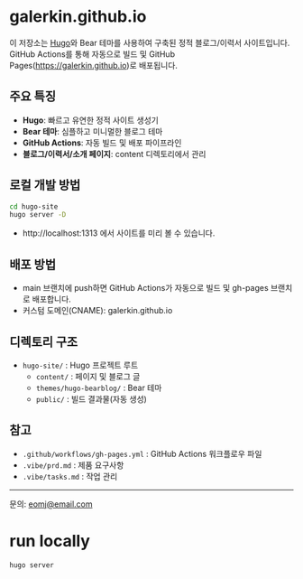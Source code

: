 # galerkin.github.io

이 저장소는 [Hugo](https://gohugo.io/)와 Bear 테마를 사용하여 구축된 정적 블로그/이력서 사이트입니다. GitHub Actions를 통해 자동으로 빌드 및 GitHub Pages(https://galerkin.github.io)로 배포됩니다.

## 주요 특징
- **Hugo**: 빠르고 유연한 정적 사이트 생성기
- **Bear 테마**: 심플하고 미니멀한 블로그 테마
- **GitHub Actions**: 자동 빌드 및 배포 파이프라인
- **블로그/이력서/소개 페이지**: content 디렉토리에서 관리

## 로컬 개발 방법
```sh
cd hugo-site
hugo server -D
```
- http://localhost:1313 에서 사이트를 미리 볼 수 있습니다.

## 배포 방법
- main 브랜치에 push하면 GitHub Actions가 자동으로 빌드 및 gh-pages 브랜치로 배포합니다.
- 커스텀 도메인(CNAME): galerkin.github.io

## 디렉토리 구조
- `hugo-site/` : Hugo 프로젝트 루트
  - `content/` : 페이지 및 블로그 글
  - `themes/hugo-bearblog/` : Bear 테마
  - `public/` : 빌드 결과물(자동 생성)

## 참고
- `.github/workflows/gh-pages.yml` : GitHub Actions 워크플로우 파일
- `.vibe/prd.md` : 제품 요구사항
- `.vibe/tasks.md` : 작업 관리

---
문의: eomj@email.com

# run locally
```bash
hugo server
```

